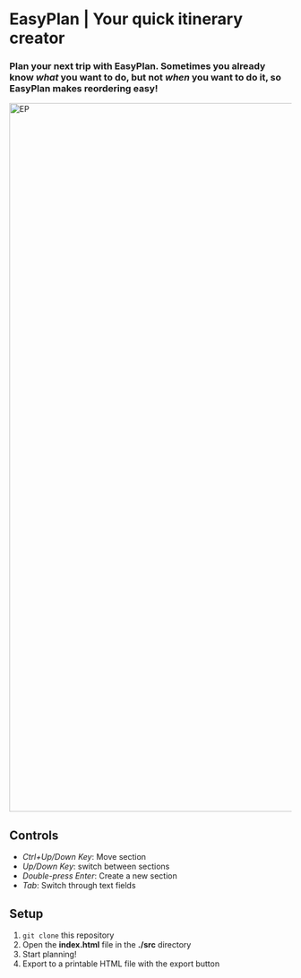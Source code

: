 # EasyPlan | Your quick itinerary creator #
### Plan your next trip with EasyPlan. Sometimes you already know *what* you want to do, but not *when* you want to do it, so EasyPlan makes reordering easy!
<img width="2530" height="1266" alt="EP" src="https://github.com/user-attachments/assets/31a2d4b6-94ac-4435-99ba-d74f55d36de9"/>

## Controls
- *Ctrl+Up/Down Key*: Move section
- *Up/Down Key*: switch between sections
- *Double-press Enter*: Create a new section 
- *Tab*: Switch through text fields

## Setup
1. ```git clone``` this repository
2. Open the **index.html** file in the **./src** directory
3. Start planning!
4. Export to a printable HTML file with the export button
